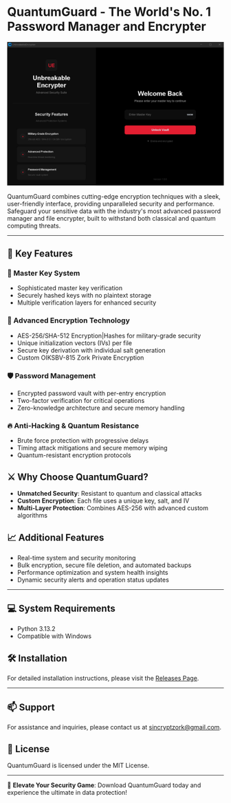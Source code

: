 # QuantumGuard - The World's No. 1 Password Manager and Encrypter

![QuantumGuard Animation](secure.png)

QuantumGuard combines cutting-edge encryption techniques with a sleek, user-friendly interface, providing unparalleled security and performance. Safeguard your sensitive data with the industry's most advanced password manager and file encrypter, built to withstand both classical and quantum computing threats.

---

## 🚀 Key Features

### 🔑 Master Key System

- Sophisticated master key verification
- Securely hashed keys with no plaintext storage
- Multiple verification layers for enhanced security

### 🔐 Advanced Encryption Technology

- AES-256/SHA-512 Encryption|Hashes for military-grade security
- Unique initialization vectors (IVs) per file
- Secure key derivation with individual salt generation
- Custom OIKSBV-815 Zork Private Encryption

### 🛡️ Password Management

- Encrypted password vault with per-entry encryption
- Two-factor verification for critical operations
- Zero-knowledge architecture and secure memory handling

### 🔥 Anti-Hacking & Quantum Resistance

- Brute force protection with progressive delays
- Timing attack mitigations and secure memory wiping
- Quantum-resistant encryption protocols

## ⚔️ Why Choose QuantumGuard?

- **Unmatched Security**: Resistant to quantum and classical attacks
- **Custom Encryption**: Each file uses a unique key, salt, and IV
- **Multi-Layer Protection**: Combines AES-256 with advanced custom algorithms

## 📈 Additional Features

- Real-time system and security monitoring
- Bulk encryption, secure file deletion, and automated backups
- Performance optimization and system health insights
- Dynamic security alerts and operation status updates

---

## 💻 System Requirements

- Python 3.13.2
- Compatible with Windows

## 🛠️ Installation

For detailed installation instructions, please visit the [Releases Page](https://github.com/samay825/QuantumGuard/releases/tag/v1.0.0.0-QuantumGuard).

---

## 📫 Support

For assistance and inquiries, please contact us at [sincryptzork@gmail.com](mailto:sincryptzork@gmail.com).

## 📜 License

QuantumGuard is licensed under the MIT License.

---

🎯 **Elevate Your Security Game**: Download QuantumGuard today and experience the ultimate in data protection!

